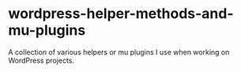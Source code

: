 # wordpress-helper-methods-and-mu-plugins
A collection of various helpers or mu plugins I use when working on WordPress projects.
